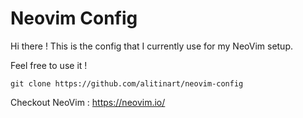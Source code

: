# Neovim Config

Hi there !
This is the config that I currently use for my NeoVim setup.

Feel free to use it !

```
git clone https://github.com/alitinart/neovim-config
```

Checkout NeoVim :
https://neovim.io/
